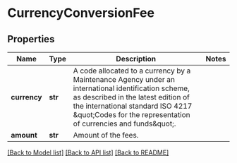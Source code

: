 # CurrencyConversionFee

## Properties
Name | Type | Description | Notes
------------ | ------------- | ------------- | -------------
**currency** | **str** | A code allocated to a currency by a Maintenance Agency under an international identification scheme, as described in the latest edition of the international standard ISO 4217 \&quot;Codes for the representation of currencies and funds\&quot;.  | 
**amount** | **str** | Amount of the fees.  | 

[[Back to Model list]](../README.md#documentation-for-models) [[Back to API list]](../README.md#documentation-for-api-endpoints) [[Back to README]](../README.md)

